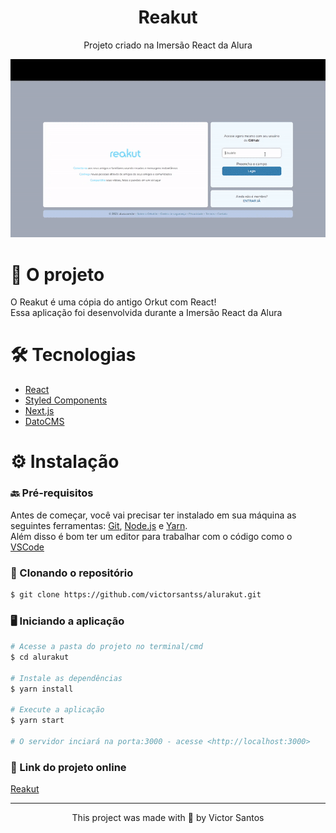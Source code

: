 <h1 align="center">Reakut</h1>

<p align="center">Projeto criado na Imersão React da Alura</p>

<p align="center">
  <img src="src/assets/demo/demo.gif" alt="animated" />
</p>

<h1 align="left">🎯 O projeto </h1>

<p> O Reakut é uma cópia do antigo Orkut com React! <br/>
Essa aplicação foi desenvolvida durante a Imersão React da Alura </p>

<h1 align="left">🛠️ Tecnologias </h1>

- [React](https://pt-br.reactjs.org/)
- [Styled Components](https://styled-components.com/)
- [Next.js](https://nextjs.org/)
- [DatoCMS](https://www.datocms.com/)

<h1 align="left">⚙️ Instalação </h1>

### 🔙 Pré-requisitos

Antes de começar, você vai precisar ter instalado em sua máquina as seguintes ferramentas:
[Git](https://git-scm.com), [Node.js](https://nodejs.org/en/) e [Yarn](https://yarnpkg.com/). </br>
Além disso é bom ter um editor para trabalhar com o código como o [VSCode](https://code.visualstudio.com/)

### 🔽 Clonando o repositório
```bash
$ git clone https://github.com/victorsantss/alurakut.git
```

### 🖥️ Iniciando a aplicação

```bash
# Acesse a pasta do projeto no terminal/cmd
$ cd alurakut

# Instale as dependências
$ yarn install

# Execute a aplicação
$ yarn start

# O servidor inciará na porta:3000 - acesse <http://localhost:3000>
```

### 🔗 Link do projeto online

[Reakut](https://alurakut-rho-silk.vercel.app/login)

<hr />

<p align="center">This project was made with 💙 by Victor Santos</p>

